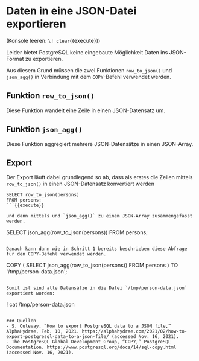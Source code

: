 # Daten in eine JSON-Datei exportieren

(Konsole leeren: `\! clear`{{execute}})

Leider bietet PostgreSQL keine eingebaute Möglichkeit Daten ins JSON-Format zu exportieren.

Aus diesem Grund müssen die zwei Funktionen `row_to_json()` und `json_agg()` in Verbindung mit dem `COPY`-Befehl verwendet werden.

## Funktion `row_to_json()`
Diese Funktion wandelt eine Zeile in einen JSON-Datensatz um.

## Funktion `json_agg()`
Diese Funktion aggregiert mehrere JSON-Datensätze in einen JSON-Array.

## Export
Der Export läuft dabei grundlegend so ab, dass als erstes die Zeilen mittels `row_to_json()` in einen JSON-Datensatz konvertiert werden 

```
SELECT row_to_json(persons)
FROM persons;
```{{execute}}

und dann mittels und `json_agg()` zu einem JSON-Array zusammengefasst werden.

```
SELECT json_agg(row_to_json(persons))
FROM persons;
```{{execute}}

Danach kann dann wie in Schritt 1 bereits beschrieben diese Abfrage für den COPY-Befehl verwendet werden.

```
COPY (
    SELECT json_agg(row_to_json(persons))
    FROM persons
) TO '/tmp/person-data.json';
```{{execute}}

Somit ist sind alle Datensätze in die Datei `/tmp/person-data.json` exportiert worden:

```
\! cat /tmp/person-data.json
```{{execute}}

### Quellen
- S. Oulevay, “How to export PostgreSQL data to a JSON file,” AlphaHydrae, Feb. 10, 2021. https://alphahydrae.com/2021/02/how-to-export-postgresql-data-to-a-json-file/ (accessed Nov. 16, 2021).
- The PostgreSQL Global Development Group, “COPY,” PostgreSQL Documentation. https://www.postgresql.org/docs/14/sql-copy.html (accessed Nov. 16, 2021).